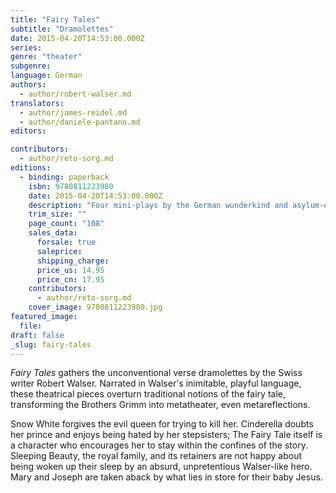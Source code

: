 ```yaml
---
title: "Fairy Tales"
subtitle: "Dramolettes"
date: 2015-04-20T14:53:00.000Z
series:
genre: "theater"
subgenre:
language: German
authors:
  - author/robert-walser.md
translators:
  - author/james-reidel.md
  - author/daniele-pantano.md
editors:

contributors:
  - author/reto-sorg.md
editions:
  - binding: paperback
    isbn: 9780811223980
    date: 2015-04-20T14:53:00.000Z
    description: "Four mini-plays by the German wunderkind and asylum-dweller "
    trim_size: ""
    page_count: "108"
    sales_data:
      forsale: true
      saleprice:
      shipping_charge:
      price_us: 14.95
      price_cn: 17.95
    contributors:
      - author/reto-sorg.md
    cover_image: 9780811223980.jpg
featured_image:
  file:
draft: false
_slug: fairy-tales
---
```


_Fairy Tales_ gathers the unconventional verse dramolettes by the Swiss writer Robert Walser. Narrated in Walser's inimitable, playful language, these theatrical pieces overturn traditional notions of the fairy tale, transforming the Brothers Grimm into metatheater, even metareflections.

Snow White forgives the evil queen for trying to kill her. Cinderella doubts her prince and enjoys being hated by her stepsisters; The Fairy Tale itself is a character who encourages her to stay within the confines of the story. Sleeping Beauty, the royal family, and its retainers are not happy about being woken up their sleep by an absurd, unpretentious Walser-like hero. Mary and Joseph are taken aback by what lies in store for their baby Jesus.


